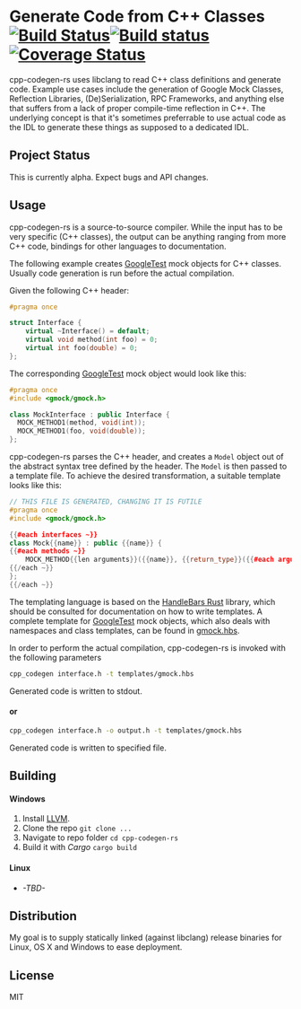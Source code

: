 Generate Code from C++ Classes [![Build Status](https://travis-ci.org/jupp0r/cpp-codegen-rs.svg?branch=master)](https://travis-ci.org/jupp0r/cpp-codegen-rs)[![Build status](https://ci.appveyor.com/api/projects/status/nov0lxhgce7dwjvl/branch/master?svg=true)](https://ci.appveyor.com/project/jupp0r/cpp-codegen-rs/branch/master)[![Coverage Status](https://coveralls.io/repos/github/jupp0r/cpp-codegen-rs/badge.svg?branch=master)](https://coveralls.io/github/jupp0r/cpp-codegen-rs?branch=master)
===================================
cpp-codegen-rs uses libclang to read C++ class definitions and
generate code. Example use cases include the generation of Google Mock
Classes, Reflection Libraries, (De)Serialization, RPC Frameworks, and
anything else that suffers from a lack of proper compile-time
reflection in C++. The underlying concept is that it's sometimes
preferrable to use actual code as the IDL to generate these things as
supposed to a dedicated IDL.

Project Status
--------------
This is currently alpha. Expect bugs and API changes.

Usage
-----
cpp-codegen-rs is a source-to-source compiler. While the
input has to be very specific (C++ classes), the output can be
anything ranging from more C++ code, bindings for other languages to
documentation.

The following example creates
[GoogleTest](https://github.com/google/googletest) mock objects for
C++ classes. Usually code generation is run before the actual
compilation.

Given the following C++ header:

``` c++
#pragma once

struct Interface {
    virtual ~Interface() = default;
    virtual void method(int foo) = 0;
    virtual int foo(double) = 0;
};
```

The corresponding [GoogleTest](https://github.com/google/googletest)
mock object would look like this:

``` c++
#pragma once
#include <gmock/gmock.h>

class MockInterface : public Interface {
  MOCK_METHOD1(method, void(int));
  MOCK_METHOD1(foo, void(double));
};
```

cpp-codegen-rs parses the C++ header, and creates a `Model` object out of the abstract syntax tree defined by the header. The `Model` is then passed to a template file. To achieve the desired transformation, a suitable template looks like this:


``` c++
// THIS FILE IS GENERATED, CHANGING IT IS FUTILE
#pragma once
#include <gmock/gmock.h>

{{#each interfaces ~}}
class Mock{{name}} : public {{name}} {
{{#each methods ~}}
    MOCK_METHOD{{len arguments}}({{name}}, {{return_type}}({{#each arguments}}{{argument_type}}{{#unless @last}}, {{/unless}}{{/each}}));
{{/each ~}}
};
{{/each ~}}
```

The templating language is based on the
[HandleBars Rust](https://github.com/sunng87/handlebars-rust) library,
which should be consulted for documentation on how to write
templates. A complete template for
[GoogleTest](https://github.com/google/googletest) mock objects, which
also deals with namespaces and class templates, can be found in
[gmock.hbs](templates/gmock.hbs).

In order to perform the actual compilation, cpp-codegen-rs is invoked with the following parameters

``` bash
cpp_codegen interface.h -t templates/gmock.hbs
```
Generated code is written to stdout.

#### or

``` bash
cpp_codegen interface.h -o output.h -t templates/gmock.hbs
```
Generated code is written to specified file.

Building
------------
#### Windows
1. Install [LLVM](https://github.com/llvm/llvm-project/releases).
2. Clone the repo `git clone ...`
3. Navigate to repo folder `cd cpp-codegen-rs`
4. Build it with *Cargo* `cargo build`

#### Linux
- *-TBD-*

Distribution
------------
My goal is to supply statically linked (against libclang) release
binaries for Linux, OS X and Windows to ease deployment.

License
-------
MIT
